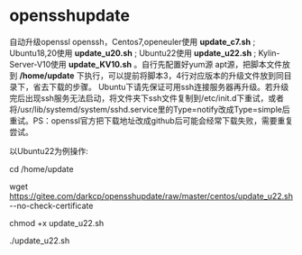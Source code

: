 # opensshupdate

自动升级openssl openssh，Centos7,openeuler使用 **update_c7.sh**  ; Ubuntu18,20使用 **update_u20.sh**  ; Ubuntu22使用 **update_u22.sh**  ; Kylin-Server-V10使用  **update_KV10.sh**  。自行先配置好yum源 apt源，把脚本文件放到 **/home/update** 下执行，可以提前将脚本3，4行对应版本的升级文件放到同目录下，省去下载的步骤。 Ubuntu下请先保证可用ssh连接服务器再升级。若升级完后出现ssh服务无法启动，将文件夹下ssh文件复制到/etc/init.d下重试，或者将/usr/lib/systemd/system/sshd.service里的Type=notify改成Type=simple后重试。PS：openssl官方把下载地址改成github后可能会经常下载失败，需要重复尝试。

以Ubuntu22为例操作:

cd /home/update

wget https://gitee.com/darkcp/opensshupdate/raw/master/centos/update_u22.sh --no-check-certificate

chmod +x update_u22.sh

./update_u22.sh